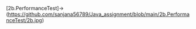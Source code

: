 
[2b.PerformanceTest]->(https://github.com/sanjana56789/Java_assignment/blob/main/2b.PerformanceTest/2b.jpg)
